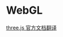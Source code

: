 # WebGL

[three.js 官方文档翻译](https://github.com/ArcherGrey/study/tree/master/JavaScript/WebGL/threejs/doc)
